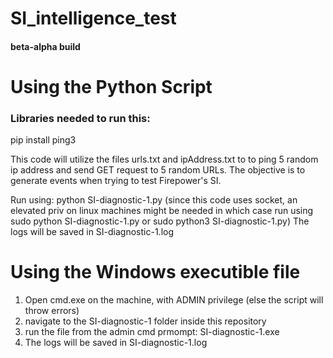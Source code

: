 # SI_intelligence_test
#### beta-alpha build

# Using the Python Script

### Libraries needed to run this:

pip install ping3

This code will utilize the files urls.txt and ipAddress.txt to to ping 5 random ip address and send GET request to 5 random URLs.
The objective is to generate events when trying to test Firepower's SI.

  Run using: python SI-diagnostic-1.py
  (since this code uses socket, an elevated priv on linux machines might be needed in which case run using sudo python SI-diagnostic-1.py or sudo python3 SI-diagnostic-1.py)
  The logs will be saved in SI-diagnostic-1.log

# Using the Windows executible file

1. Open cmd.exe on the machine, with ADMIN privilege (else the script will throw errors)
2. navigate to the SI-diagnostic-1 folder inside this repository
3. run the file from the admin cmd prmompt: SI-diagnostic-1.exe
4. The logs will be saved in SI-diagnostic-1.log
